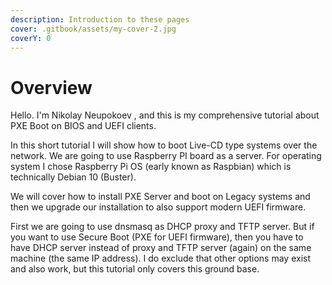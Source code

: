 ```yaml
---
description: Introduction to these pages
cover: .gitbook/assets/my-cover-2.jpg
coverY: 0
---
```


# Overview

Hello. I'm Nikolay Neupokoev , and this is my comprehensive tutorial about PXE Boot on BIOS and UEFI clients.



In this short tutorial I will show how to boot Live-CD type systems over the network. We are going to use Raspberry PI board as a server. For operating system I chose Raspberry Pi OS (early known as Raspbian) which is technically Debian 10 (Buster).

We will cover how to install PXE Server and boot on Legacy systems and then we upgrade our installation to also support modern UEFI firmware.

First we are going to use dnsmasq as DHCP proxy and TFTP server. But if you want to use Secure Boot (PXE for UEFI firmware), then you have to have DHCP server instead of proxy and TFTP server (again) on the same machine (the same IP address). I do exclude that other options may exist and also work, but this tutorial only covers this ground base.
